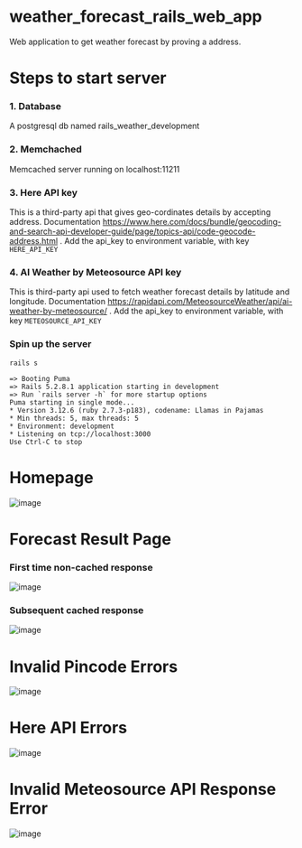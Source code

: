 # weather_forecast_rails_web_app
Web application to get weather forecast by proving a address.

# Steps to start server

### 1. Database
A postgresql db named rails_weather_development

### 2. Memchached
Memcached server running on localhost:11211

### 3. Here API key
This is a third-party api that gives geo-cordinates details by accepting address. Documentation https://www.here.com/docs/bundle/geocoding-and-search-api-developer-guide/page/topics-api/code-geocode-address.html .
Add the api_key to environment variable, with key `HERE_API_KEY` 

### 4. AI Weather by Meteosource API key
This is third-party api used to fetch weather forecast details by latitude and longitude. Documentation https://rapidapi.com/MeteosourceWeather/api/ai-weather-by-meteosource/ .
Add the api_key to environment variable, with key `METEOSOURCE_API_KEY`


### Spin up the server
`rails s`
```
=> Booting Puma
=> Rails 5.2.8.1 application starting in development
=> Run `rails server -h` for more startup options
Puma starting in single mode...
* Version 3.12.6 (ruby 2.7.3-p183), codename: Llamas in Pajamas
* Min threads: 5, max threads: 5
* Environment: development
* Listening on tcp://localhost:3000
Use Ctrl-C to stop
```


# Homepage

![image](https://github.com/prathamesh000777/weather_forecast_rails_web_app/assets/51914475/c863ef35-1159-4f70-96b5-691887fff5ac)

# Forecast Result Page

### First time non-cached response

![image](https://github.com/prathamesh000777/weather_forecast_rails_web_app/assets/51914475/26edeb73-6d4c-46cd-a617-52d6a29ab2e3)

### Subsequent cached response

![image](https://github.com/prathamesh000777/weather_forecast_rails_web_app/assets/51914475/3bf5f8f9-ec83-4676-9565-e00ac0cb5049)



# Invalid Pincode Errors

![image](https://github.com/prathamesh000777/weather_forecast_rails_web_app/assets/51914475/041103a2-adb2-4aae-89a2-5f0dc8c57150)


# Here API Errors

![image](https://github.com/prathamesh000777/weather_forecast_rails_web_app/assets/51914475/00362589-6e20-4049-a296-5826796e01e5)


# Invalid Meteosource API Response Error

![image](https://github.com/prathamesh000777/weather_forecast_rails_web_app/assets/51914475/11b87cd9-7ed9-4197-a44a-641de9680a55)

